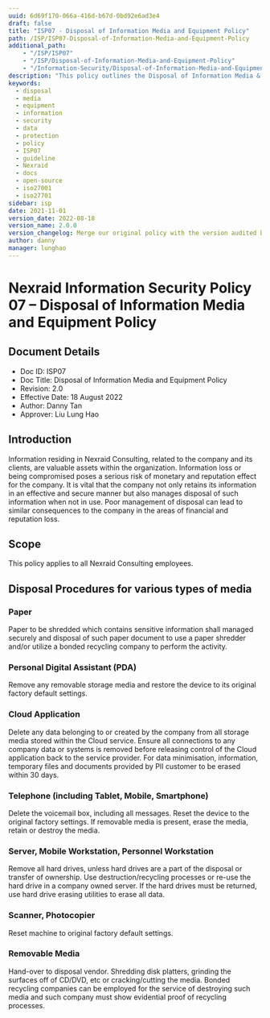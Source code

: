```yaml
---
uuid: 6d69f170-066a-416d-b67d-0bd92e6ad3e4
draft: false
title: "ISP07 - Disposal of Information Media and Equipment Policy"
path: /ISP/ISP07-Disposal-of-Information-Media-and-Equipment-Policy
additional_path:
    - "/ISP/ISP07"
    - "/ISP/Disposal-of-Information-Media-and-Equipment-Policy"
    - "/Information-Security/Disposal-of-Information-Media-and-Equipment-Policy"
description: "This policy outlines the Disposal of Information Media & Equipment Policy for Nexraid's information system."
keywords: 
  - disposal
  - media
  - equipment
  - information
  - security
  - data
  - protection
  - policy
  - ISP07
  - guideline
  - Nexraid
  - docs
  - open-source
  - iso27001
  - iso27701
sidebar: isp
date: 2021-11-01
version_date: 2022-08-18
version_name: 2.0.0
version_changelog: Merge our original policy with the version audited by DPTM
author: danny
manager: lunghao
---
```


# Nexraid Information Security Policy 07 – Disposal of Information Media and Equipment Policy

## Document Details
* Doc ID: ISP07
* Doc Title: Disposal of Information Media and Equipment Policy
* Revision: 2.0
* Effective Date: 18 August 2022
* Author: Danny Tan
* Approver: Liu Lung Hao


## Introduction
Information residing in Nexraid Consulting, related to the company and its clients, are valuable assets within the organization. Information loss or being compromised poses a serious risk of monetary and reputation effect for the company. It is vital that the company not only retains its information in an effective and secure manner but also manages disposal of such information when not in use. Poor management of disposal can lead to similar consequences to the company in the areas of financial and reputation loss. 

## Scope
This policy applies to all Nexraid Consulting employees.

## Disposal Procedures for various types of media

### Paper
Paper to be shredded which contains sensitive information shall managed securely and disposal of such paper document to use a paper shredder and/or utilize a bonded recycling company to perform the activity.

### Personal Digital Assistant (PDA)
Remove any removable storage media and restore the device to its original factory default settings.

### Cloud Application
Delete any data belonging to or created by the company from all storage media stored within the Cloud service. Ensure all connections to any company data or systems is removed before releasing control of the Cloud application back to the service provider. For data minimisation, information, temporary files and documents provided by PII customer to be erased within 30 days.

### Telephone (including Tablet, Mobile, Smartphone)
Delete the voicemail box, including all messages. Reset the device to the original factory settings. If removable media is present, erase the media, retain or destroy the media.

### Server, Mobile Workstation, Personnel Workstation
Remove all hard drives, unless hard drives are a part of the disposal or transfer of ownership. Use destruction/recycling processes or re-use the hard drive in a company owned server. If the hard drives must be returned, use hard drive erasing utilities to erase all data.

### Scanner, Photocopier
Reset machine to original factory default settings.

### Removable Media
Hand-over to disposal vendor. Shredding disk platters, grinding the surfaces off of CD/DVD, etc or cracking/cutting the media. Bonded recycling companies can be employed for the service of destroying such media and such company must show evidential proof of recycling processes.